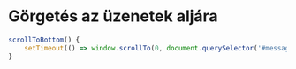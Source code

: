 # Görgetés az üzenetek aljára

```ts
scrollToBottom() {
    setTimeout(() => window.scrollTo(0, document.querySelector('#message-box')!.scrollHeight), 200);
}
```
